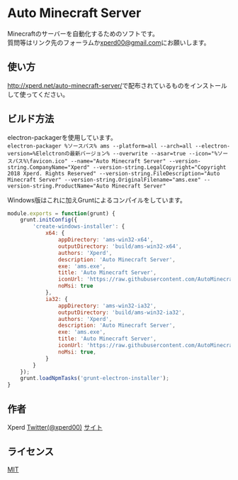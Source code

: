 # Auto Minecraft Server

Minecraftのサーバーを自動化するためのソフトです。  
質問等はリンク先のフォーラムか<xperd00@gmail.com>にお願いします。  

## 使い方

<http://xperd.net/auto-minecraft-server/>で配布されているものをインストールして使ってください。  

## ビルド方法

electron-packagerを使用しています。   
`electron-packager %ソースパス% ams --platform=all --arch=all --electron-version=%Elelctronの最新バージョン% --overwrite --asar=true --icon="%ソースパス%\favicon.ico" --name="Auto Minecraft Server" --version-string.CompanyName="Xperd" --version-string.LegalCopyright="Copyright 2018 Xperd. Rights Reserved" --version-string.FileDescription="Auto Minecraft Server" --version-string.OriginalFilename="ams.exe" --version-string.ProductName="Auto Minecraft Server"`  

Windows版はこれに加えGruntによるコンパイルをしています。  
```javascript:Gruntfile.js
module.exports = function(grunt) {
    grunt.initConfig({
        'create-windows-installer': {
            x64: {
                appDirectory: 'ams-win32-x64',
                outputDirectory: 'build/ams-win32-x64',
                authors: 'Xperd',
                description: 'Auto Minecraft Server',
                exe: 'ams.exe',
                title: 'Auto Minecraft Server',
                iconUrl: 'https://raw.githubusercontent.com/AutoMinecraftServer/AutoMinecraftServer/master/favicon.ico',
                noMsi: true
            },
            ia32: {
                appDirectory: 'ams-win32-ia32',
                outputDirectory: 'build/ams-win32-ia32',
                authors: 'Xperd',
                description: 'Auto Minecraft Server',
                exe: 'ams.exe',
                title: 'Auto Minecraft Server',
                iconUrl: 'https://raw.githubusercontent.com/AutoMinecraftServer/AutoMinecraftServer/master/favicon.ico',
                noMsi: true,
            }
        }
    });
    grunt.loadNpmTasks('grunt-electron-installer');
}
```

## 作者

Xperd [Twitter(@xperd00)](https://twitter.com/xperd00) [サイト](http://xperd.net)

## ライセンス

[MIT](http://b4b4r07.mit-license.org)